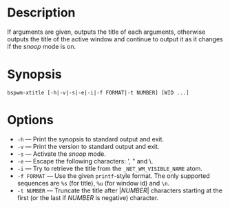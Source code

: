 # Description
If arguments are given, outputs the title of each arguments, otherwise outputs the title of the active window and continue to output it as it changes if the *snoop* mode is on.

# Synopsis
	bspwm-xtitle [-h|-v|-s|-e|-i|-f FORMAT|-t NUMBER] [WID ...]

# Options
- `-h` — Print the synopsis to standard output and exit.
- `-v` — Print the version to standard output and exit.
- `-s` — Activate the *snoop* mode.
- `-e` — Escape the following characters: ', " and \\.
- `-i` — Try to retrieve the title from the `_NET_WM_VISIBLE_NAME` atom.
- `-f FORMAT` — Use the given `printf`-style format. The only supported sequences are `%s` (for title), `%u` (for window id) and `\n`.
- `-t NUMBER` — Truncate the title after |*NUMBER*| characters starting at the first (or the last if *NUMBER* is negative) character.

